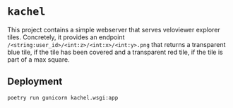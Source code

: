 # `kachel`

This project contains a simple webserver that serves veloviewer explorer tiles.
Concretely, it provides an endpoint `/<string:user_id>/<int:z>/<int:x>/<int:y>.png`
that returns a transparent blue tile, if the tile has been covered and a transparent
red tile, if the tile is part of a max square.

## Deployment

```bash
poetry run gunicorn kachel.wsgi:app
```
